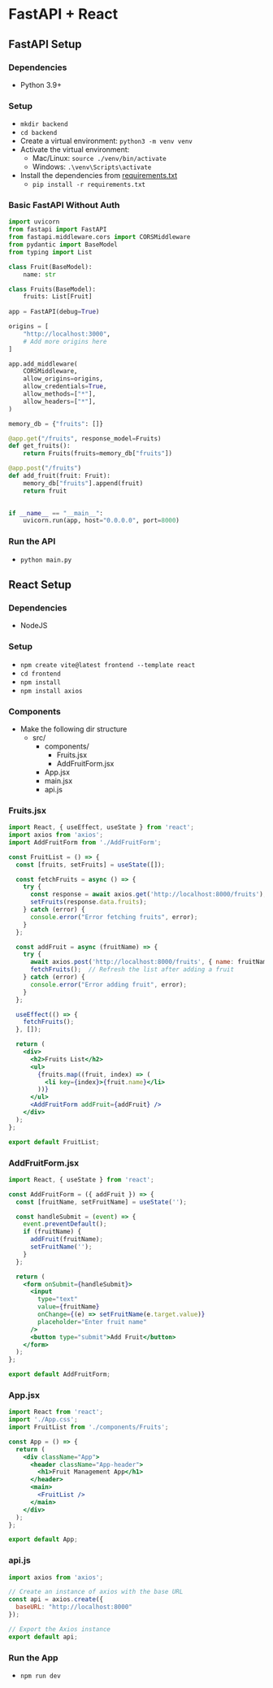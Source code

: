 # FastAPI + React

## FastAPI Setup

### Dependencies

- Python 3.9+

### Setup

- `mkdir backend`
- `cd backend`
- Create a virtual environment: `python3 -m venv venv`
- Activate the virtual environment:
  - Mac/Linux: `source ./venv/bin/activate`
  - Windows: `.\venv\Scripts\activate`
- Install the dependencies from [requirements.txt](./backend/requirements.txt)
  - `pip install -r requirements.txt`

### Basic FastAPI Without Auth

```python
import uvicorn
from fastapi import FastAPI
from fastapi.middleware.cors import CORSMiddleware
from pydantic import BaseModel
from typing import List

class Fruit(BaseModel):
    name: str

class Fruits(BaseModel):
    fruits: List[Fruit]
    
app = FastAPI(debug=True)

origins = [
    "http://localhost:3000",
    # Add more origins here
]

app.add_middleware(
    CORSMiddleware,
    allow_origins=origins,
    allow_credentials=True,
    allow_methods=["*"],
    allow_headers=["*"],
)

memory_db = {"fruits": []}

@app.get("/fruits", response_model=Fruits)
def get_fruits():
    return Fruits(fruits=memory_db["fruits"])

@app.post("/fruits")
def add_fruit(fruit: Fruit):
    memory_db["fruits"].append(fruit)
    return fruit
    

if __name__ == "__main__":
    uvicorn.run(app, host="0.0.0.0", port=8000)
```

### Run the API

- `python main.py`

## React Setup

### Dependencies 

- NodeJS

### Setup 

- `npm create vite@latest frontend --template react`
- `cd frontend`
- `npm install`
- `npm install axios`

### Components

- Make the following dir structure
  - src/
    - components/
      - Fruits.jsx
      - AddFruitForm.jsx
    - App.jsx
    - main.jsx
    - api.js

### Fruits.jsx

```jsx
import React, { useEffect, useState } from 'react';
import axios from 'axios';
import AddFruitForm from './AddFruitForm';

const FruitList = () => {
  const [fruits, setFruits] = useState([]);

  const fetchFruits = async () => {
    try {
      const response = await axios.get('http://localhost:8000/fruits');
      setFruits(response.data.fruits);
    } catch (error) {
      console.error("Error fetching fruits", error);
    }
  };

  const addFruit = async (fruitName) => {
    try {
      await axios.post('http://localhost:8000/fruits', { name: fruitName });
      fetchFruits();  // Refresh the list after adding a fruit
    } catch (error) {
      console.error("Error adding fruit", error);
    }
  };

  useEffect(() => {
    fetchFruits();
  }, []);

  return (
    <div>
      <h2>Fruits List</h2>
      <ul>
        {fruits.map((fruit, index) => (
          <li key={index}>{fruit.name}</li>
        ))}
      </ul>
      <AddFruitForm addFruit={addFruit} />
    </div>
  );
};

export default FruitList;
```

### AddFruitForm.jsx

```jsx
import React, { useState } from 'react';

const AddFruitForm = ({ addFruit }) => {
  const [fruitName, setFruitName] = useState('');

  const handleSubmit = (event) => {
    event.preventDefault();
    if (fruitName) {
      addFruit(fruitName);
      setFruitName('');
    }
  };

  return (
    <form onSubmit={handleSubmit}>
      <input
        type="text"
        value={fruitName}
        onChange={(e) => setFruitName(e.target.value)}
        placeholder="Enter fruit name"
      />
      <button type="submit">Add Fruit</button>
    </form>
  );
};

export default AddFruitForm;
```

### App.jsx

```jsx
import React from 'react';
import './App.css';
import FruitList from './components/Fruits';

const App = () => {
  return (
    <div className="App">
      <header className="App-header">
        <h1>Fruit Management App</h1>
      </header>
      <main>
        <FruitList />
      </main>
    </div>
  );
};

export default App;
```

### api.js

```js
import axios from 'axios';

// Create an instance of axios with the base URL
const api = axios.create({
  baseURL: "http://localhost:8000"
});

// Export the Axios instance
export default api;
```

### Run the App

- `npm run dev`
